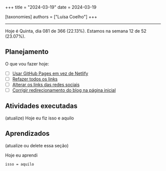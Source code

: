 +++
title = "2024-03-19"
date = 2024-03-19

[taxonomies]
authors = ["Luísa Coelho"]
+++

---

Hoje é Quinta, dia 081 de 366 (22.13%). Estamos na semana 12 de 52 (23.07%).

## Planejamento

O que vou fazer hoje:

- [ ] [Usar GitHub Pages em vez de Netlify](https://github.com/OmnicodeSolutions/blog/issues/123)
- [ ] [Refazer todos os links](https://github.com/OmnicodeSolutions/blog/issues/121)
- [ ] [Alterar os links das redes sociais](https://github.com/OmnicodeSolutions/blog/issues/129)
- [ ] [Corrigir redirecionamento do blog na página inicial](https://github.com/OmnicodeSolutions/blog/issues/130)

## Atividades executadas

(atualize) Hoje eu fiz isso e aquilo

## Aprendizados

(atualize ou delete essa seção)

Hoje eu aprendi
```
isso = aquilo
```
